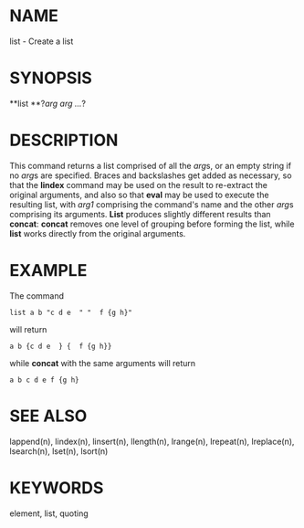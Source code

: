 # NAME

list - Create a list

# SYNOPSIS

**list **?*arg arg \...*?

# DESCRIPTION

This command returns a list comprised of all the *arg*s, or an empty
string if no *arg*s are specified. Braces and backslashes get added as
necessary, so that the **lindex** command may be used on the result to
re-extract the original arguments, and also so that **eval** may be used
to execute the resulting list, with *arg1* comprising the command\'s
name and the other *arg*s comprising its arguments. **List** produces
slightly different results than **concat**: **concat** removes one level
of grouping before forming the list, while **list** works directly from
the original arguments.

# EXAMPLE

The command

    list a b "c d e  " "  f {g h}"

will return

    a b {c d e  } {  f {g h}}

while **concat** with the same arguments will return

    a b c d e f {g h}

# SEE ALSO

lappend(n), lindex(n), linsert(n), llength(n), lrange(n), lrepeat(n),
lreplace(n), lsearch(n), lset(n), lsort(n)

# KEYWORDS

element, list, quoting
